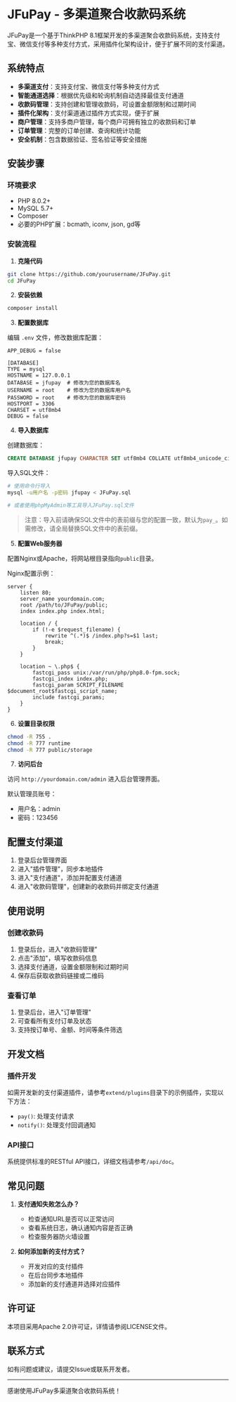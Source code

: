 # JFuPay - 多渠道聚合收款码系统

JFuPay是一个基于ThinkPHP 8.1框架开发的多渠道聚合收款码系统，支持支付宝、微信支付等多种支付方式，采用插件化架构设计，便于扩展不同的支付渠道。

## 系统特点

- **多渠道支付**：支持支付宝、微信支付等多种支付方式
- **智能通道选择**：根据优先级和轮询机制自动选择最佳支付通道
- **收款码管理**：支持创建和管理收款码，可设置金额限制和过期时间
- **插件化架构**：支付渠道通过插件方式实现，便于扩展
- **商户管理**：支持多商户管理，每个商户可拥有独立的收款码和订单
- **订单管理**：完整的订单创建、查询和统计功能
- **安全机制**：包含数据验证、签名验证等安全措施

## 安装步骤

### 环境要求

- PHP 8.0.2+
- MySQL 5.7+
- Composer
- 必要的PHP扩展：bcmath, iconv, json, gd等

### 安装流程

1. **克隆代码**

```bash
git clone https://github.com/yourusername/JFuPay.git
cd JFuPay
```

2. **安装依赖**

```bash
composer install
```

3. **配置数据库**

编辑 `.env` 文件，修改数据库配置：

```
APP_DEBUG = false

[DATABASE]
TYPE = mysql
HOSTNAME = 127.0.0.1
DATABASE = jfupay  # 修改为您的数据库名
USERNAME = root    # 修改为您的数据库用户名
PASSWORD = root    # 修改为您的数据库密码
HOSTPORT = 3306
CHARSET = utf8mb4
DEBUG = false
```

4. **导入数据库**

创建数据库：

```sql
CREATE DATABASE jfupay CHARACTER SET utf8mb4 COLLATE utf8mb4_unicode_ci;
```

导入SQL文件：

```bash
# 使用命令行导入
mysql -u用户名 -p密码 jfupay < JFuPay.sql

# 或者使用phpMyAdmin等工具导入JFuPay.sql文件
```

> 注意：导入前请确保SQL文件中的表前缀与您的配置一致，默认为`pay_`。如需修改，请全局替换SQL文件中的表前缀。

5. **配置Web服务器**

配置Nginx或Apache，将网站根目录指向`public`目录。

Nginx配置示例：

```nginx
server {
    listen 80;
    server_name yourdomain.com;
    root /path/to/JFuPay/public;
    index index.php index.html;

    location / {
        if (!-e $request_filename) {
            rewrite ^(.*)$ /index.php?s=$1 last;
            break;
        }
    }

    location ~ \.php$ {
        fastcgi_pass unix:/var/run/php/php8.0-fpm.sock;
        fastcgi_index index.php;
        fastcgi_param SCRIPT_FILENAME $document_root$fastcgi_script_name;
        include fastcgi_params;
    }
}
```

6. **设置目录权限**

```bash
chmod -R 755 .
chmod -R 777 runtime
chmod -R 777 public/storage
```

7. **访问后台**

访问 `http://yourdomain.com/admin` 进入后台管理界面。

默认管理员账号：
- 用户名：admin
- 密码：123456

## 配置支付渠道

1. 登录后台管理界面
2. 进入"插件管理"，同步本地插件
3. 进入"支付通道"，添加并配置支付通道
4. 进入"收款码管理"，创建新的收款码并绑定支付通道

## 使用说明

### 创建收款码

1. 登录后台，进入"收款码管理"
2. 点击"添加"，填写收款码信息
3. 选择支付通道，设置金额限制和过期时间
4. 保存后获取收款码链接或二维码

### 查看订单

1. 登录后台，进入"订单管理"
2. 可查看所有支付订单及状态
3. 支持按订单号、金额、时间等条件筛选

## 开发文档

### 插件开发

如需开发新的支付渠道插件，请参考`extend/plugins`目录下的示例插件，实现以下方法：

- `pay()`: 处理支付请求
- `notify()`: 处理支付回调通知

### API接口

系统提供标准的RESTful API接口，详细文档请参考`/api/doc`。

## 常见问题

1. **支付通知失败怎么办？**
   - 检查通知URL是否可以正常访问
   - 查看系统日志，确认通知内容是否正确
   - 检查服务器防火墙设置

2. **如何添加新的支付方式？**
   - 开发对应的支付插件
   - 在后台同步本地插件
   - 添加新的支付通道并选择对应插件

## 许可证

本项目采用Apache 2.0许可证，详情请参阅LICENSE文件。

## 联系方式

如有问题或建议，请提交Issue或联系开发者。

---

感谢使用JFuPay多渠道聚合收款码系统！ 